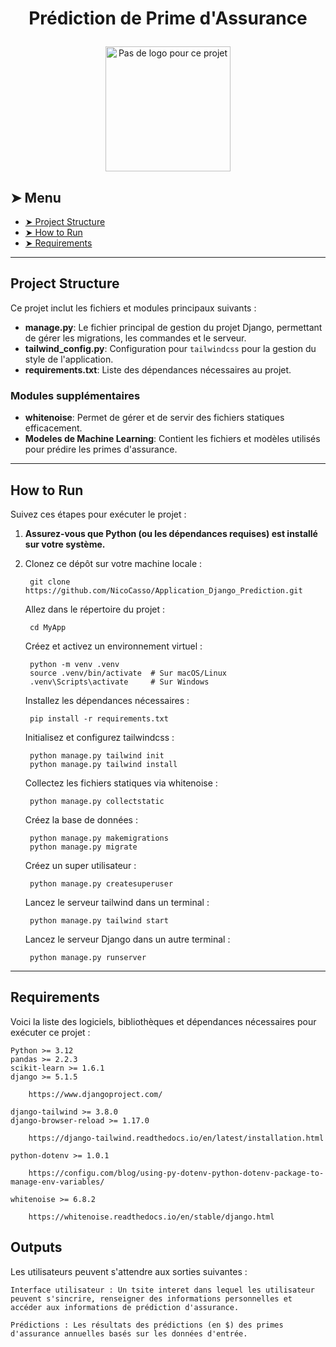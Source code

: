 # <p align="center">Prédiction de Prime d'Assurance</p>
<p align="center">
    <img src="images/project_logo.png" alt="Pas de logo pour ce projet" width="200">
</p>

## ➤ Menu

* [➤ Project Structure](#-project-structure)
* [➤ How to Run](#-how-to-run)
* [➤ Requirements](#-requirements)

---

## Project Structure

Ce projet inclut les fichiers et modules principaux suivants :

- **manage.py**: Le fichier principal de gestion du projet Django, permettant de gérer les migrations, les commandes et le serveur.
- **tailwind_config.py**: Configuration pour `tailwindcss` pour la gestion du style de l'application.
- **requirements.txt**: Liste des dépendances nécessaires au projet.

### Modules supplémentaires

- **whitenoise**: Permet de gérer et de servir des fichiers statiques efficacement.
- **Modeles de Machine Learning**: Contient les fichiers et modèles utilisés pour prédire les primes d'assurance.

---

## How to Run

Suivez ces étapes pour exécuter le projet :

1. **Assurez-vous que Python (ou les dépendances requises) est installé sur votre système.**
2. Clonez ce dépôt sur votre machine locale :

        git clone https://github.com/NicoCasso/Application_Django_Prediction.git


    Allez dans le répertoire du projet :

        cd MyApp

    Créez et activez un environnement virtuel :

        python -m venv .venv
        source .venv/bin/activate  # Sur macOS/Linux
        .venv\Scripts\activate     # Sur Windows

    Installez les dépendances nécessaires :

        pip install -r requirements.txt

    Initialisez et configurez tailwindcss :

        python manage.py tailwind init
        python manage.py tailwind install

    Collectez les fichiers statiques via whitenoise :

        python manage.py collectstatic

    Créez la base de données :

        python manage.py makemigrations
        python manage.py migrate

    Créez un super utilisateur :

        python manage.py createsuperuser

    Lancez le serveur tailwind dans un terminal :

        python manage.py tailwind start

    Lancez le serveur Django dans un autre terminal :

        python manage.py runserver

---

## Requirements

Voici la liste des logiciels, bibliothèques et dépendances nécessaires pour exécuter ce projet :

    Python >= 3.12
    pandas >= 2.2.3
    scikit-learn >= 1.6.1
    django >= 5.1.5

        https://www.djangoproject.com/

    django-tailwind >= 3.8.0
    django-browser-reload >= 1.17.0

        https://django-tailwind.readthedocs.io/en/latest/installation.html

    python-dotenv >= 1.0.1

        https://configu.com/blog/using-py-dotenv-python-dotenv-package-to-manage-env-variables/

    whitenoise >= 6.8.2

        https://whitenoise.readthedocs.io/en/stable/django.html

## Outputs

Les utilisateurs peuvent s'attendre aux sorties suivantes :

    Interface utilisateur : Un tsite interet dans lequel les utilisateur peuvent s'sincrire, renseigner des informations personnelles et accéder aux informations de prédiction d'assurance.

    Prédictions : Les résultats des prédictions (en $) des primes d'assurance annuelles basés sur les données d'entrée.








